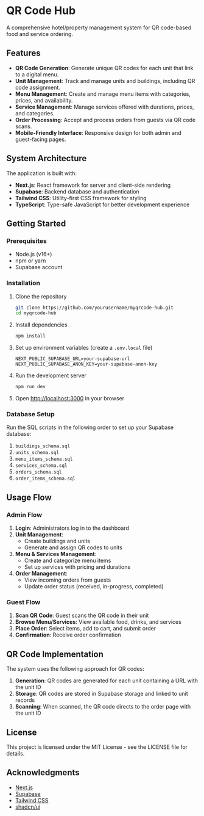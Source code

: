# QR Code Hub

A comprehensive hotel/property management system for QR code-based food and service ordering.

## Features

- **QR Code Generation**: Generate unique QR codes for each unit that link to a digital menu.
- **Unit Management**: Track and manage units and buildings, including QR code assignment.
- **Menu Management**: Create and manage menu items with categories, prices, and availability.
- **Service Management**: Manage services offered with durations, prices, and categories.
- **Order Processing**: Accept and process orders from guests via QR code scans.
- **Mobile-Friendly Interface**: Responsive design for both admin and guest-facing pages.

## System Architecture

The application is built with:

- **Next.js**: React framework for server and client-side rendering
- **Supabase**: Backend database and authentication
- **Tailwind CSS**: Utility-first CSS framework for styling
- **TypeScript**: Type-safe JavaScript for better development experience

## Getting Started

### Prerequisites

- Node.js (v16+)
- npm or yarn
- Supabase account

### Installation

1. Clone the repository
   ```bash
   git clone https://github.com/yourusername/myqrcode-hub.git
   cd myqrcode-hub
   ```

2. Install dependencies
   ```bash
   npm install
   ```

3. Set up environment variables (create a `.env.local` file)
   ```
   NEXT_PUBLIC_SUPABASE_URL=your-supabase-url
   NEXT_PUBLIC_SUPABASE_ANON_KEY=your-supabase-anon-key
   ```

4. Run the development server
   ```bash
   npm run dev
   ```

5. Open [http://localhost:3000](http://localhost:3000) in your browser

### Database Setup

Run the SQL scripts in the following order to set up your Supabase database:

1. `buildings_schema.sql`
2. `units_schema.sql`
3. `menu_items_schema.sql`
4. `services_schema.sql`
5. `orders_schema.sql`
6. `order_items_schema.sql`

## Usage Flow

### Admin Flow

1. **Login**: Administrators log in to the dashboard
2. **Unit Management**: 
   - Create buildings and units
   - Generate and assign QR codes to units
3. **Menu & Services Management**:
   - Create and categorize menu items 
   - Set up services with pricing and durations
4. **Order Management**:
   - View incoming orders from guests
   - Update order status (received, in-progress, completed)

### Guest Flow

1. **Scan QR Code**: Guest scans the QR code in their unit
2. **Browse Menu/Services**: View available food, drinks, and services
3. **Place Order**: Select items, add to cart, and submit order
4. **Confirmation**: Receive order confirmation

## QR Code Implementation

The system uses the following approach for QR codes:

1. **Generation**: QR codes are generated for each unit containing a URL with the unit ID
2. **Storage**: QR codes are stored in Supabase storage and linked to unit records
3. **Scanning**: When scanned, the QR code directs to the order page with the unit ID

## License

This project is licensed under the MIT License - see the LICENSE file for details.

## Acknowledgments

- [Next.js](https://nextjs.org/)
- [Supabase](https://supabase.io/)
- [Tailwind CSS](https://tailwindcss.com/)
- [shadcn/ui](https://ui.shadcn.com/)
